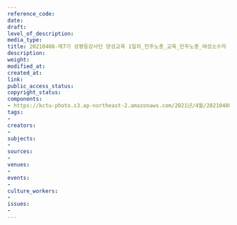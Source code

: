 ```yaml
---
reference_code: 
date: 
draft: 
level_of_description: 
media_type: 
title: 20210408-제7기 성평등강사단 양성교육 1일차_민주노총_교육_민주노총_여성소수자
description: 
weight: 
modified_at: 
created_at: 
link: 
public_access_status: 
copyright_status: 
components:
- https://kctu-photo.s3.ap-northeast-2.amazonaws.com/2021년/4월/20210408-제7기+성평등강사단+양성교육+1일차_민주노총_교육_민주노총_여성소수자/_5D45792.jpg
tags:
- 
creators:
- 
subjects:
- 
sources:
- 
venues:
- 
events:
- 
culture_workers:
- 
issues:
- 
---
```

